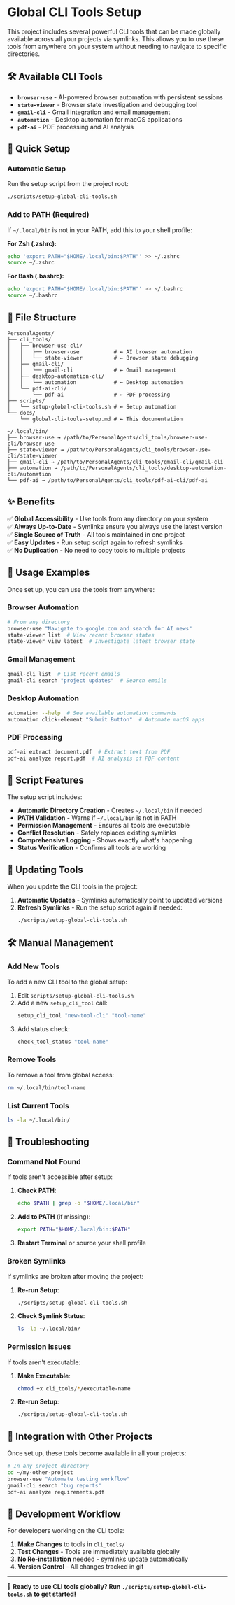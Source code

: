 # Global CLI Tools Setup

This project includes several powerful CLI tools that can be made globally available across all your projects via symlinks. This allows you to use these tools from anywhere on your system without needing to navigate to specific directories.

## 🛠️ Available CLI Tools

- **`browser-use`** - AI-powered browser automation with persistent sessions
- **`state-viewer`** - Browser state investigation and debugging tool
- **`gmail-cli`** - Gmail integration and email management
- **`automation`** - Desktop automation for macOS applications
- **`pdf-ai`** - PDF processing and AI analysis

## 🚀 Quick Setup

### Automatic Setup
Run the setup script from the project root:
```bash
./scripts/setup-global-cli-tools.sh
```

### Add to PATH (Required)
If `~/.local/bin` is not in your PATH, add this to your shell profile:

**For Zsh (.zshrc):**
```bash
echo 'export PATH="$HOME/.local/bin:$PATH"' >> ~/.zshrc
source ~/.zshrc
```

**For Bash (.bashrc):**
```bash
echo 'export PATH="$HOME/.local/bin:$PATH"' >> ~/.bashrc
source ~/.bashrc
```

## 📁 File Structure

```
PersonalAgents/
├── cli_tools/
│   ├── browser-use-cli/
│   │   ├── browser-use           # ← AI browser automation
│   │   └── state-viewer          # ← Browser state debugging
│   ├── gmail-cli/
│   │   └── gmail-cli             # ← Gmail management
│   ├── desktop-automation-cli/
│   │   └── automation            # ← Desktop automation
│   └── pdf-ai-cli/
│       └── pdf-ai                # ← PDF processing
├── scripts/
│   └── setup-global-cli-tools.sh # ← Setup automation
└── docs/
    └── global-cli-tools-setup.md # ← This documentation

~/.local/bin/
├── browser-use → /path/to/PersonalAgents/cli_tools/browser-use-cli/browser-use
├── state-viewer → /path/to/PersonalAgents/cli_tools/browser-use-cli/state-viewer
├── gmail-cli → /path/to/PersonalAgents/cli_tools/gmail-cli/gmail-cli
├── automation → /path/to/PersonalAgents/cli_tools/desktop-automation-cli/automation
└── pdf-ai → /path/to/PersonalAgents/cli_tools/pdf-ai-cli/pdf-ai
```

## ✨ Benefits

✅ **Global Accessibility** - Use tools from any directory on your system  
✅ **Always Up-to-Date** - Symlinks ensure you always use the latest version  
✅ **Single Source of Truth** - All tools maintained in one project  
✅ **Easy Updates** - Run setup script again to refresh symlinks  
✅ **No Duplication** - No need to copy tools to multiple projects  

## 🎯 Usage Examples

Once set up, you can use the tools from anywhere:

### Browser Automation
```bash
# From any directory
browser-use "Navigate to google.com and search for AI news"
state-viewer list  # View recent browser states
state-viewer view latest  # Investigate latest browser state
```

### Gmail Management
```bash
gmail-cli list  # List recent emails
gmail-cli search "project updates"  # Search emails
```

### Desktop Automation
```bash
automation --help  # See available automation commands
automation click-element "Submit Button"  # Automate macOS apps
```

### PDF Processing
```bash
pdf-ai extract document.pdf  # Extract text from PDF
pdf-ai analyze report.pdf  # AI analysis of PDF content
```

## 🔧 Script Features

The setup script includes:

- **Automatic Directory Creation** - Creates `~/.local/bin` if needed
- **PATH Validation** - Warns if `~/.local/bin` is not in PATH
- **Permission Management** - Ensures all tools are executable
- **Conflict Resolution** - Safely replaces existing symlinks
- **Comprehensive Logging** - Shows exactly what's happening
- **Status Verification** - Confirms all tools are working

## 🔄 Updating Tools

When you update the CLI tools in the project:

1. **Automatic Updates** - Symlinks automatically point to updated versions
2. **Refresh Symlinks** - Run the setup script again if needed:
   ```bash
   ./scripts/setup-global-cli-tools.sh
   ```

## 🛠️ Manual Management

### Add New Tools
To add a new CLI tool to the global setup:

1. Edit `scripts/setup-global-cli-tools.sh`
2. Add a new `setup_cli_tool` call:
   ```bash
   setup_cli_tool "new-tool-cli" "tool-name"
   ```
3. Add status check:
   ```bash
   check_tool_status "tool-name"
   ```

### Remove Tools
To remove a tool from global access:
```bash
rm ~/.local/bin/tool-name
```

### List Current Tools
```bash
ls -la ~/.local/bin/
```

## 🐛 Troubleshooting

### Command Not Found
If tools aren't accessible after setup:

1. **Check PATH**:
   ```bash
   echo $PATH | grep -o "$HOME/.local/bin"
   ```

2. **Add to PATH** (if missing):
   ```bash
   export PATH="$HOME/.local/bin:$PATH"
   ```

3. **Restart Terminal** or source your shell profile

### Broken Symlinks
If symlinks are broken after moving the project:

1. **Re-run Setup**:
   ```bash
   ./scripts/setup-global-cli-tools.sh
   ```

2. **Check Symlink Status**:
   ```bash
   ls -la ~/.local/bin/
   ```

### Permission Issues
If tools aren't executable:

1. **Make Executable**:
   ```bash
   chmod +x cli_tools/*/executable-name
   ```

2. **Re-run Setup**:
   ```bash
   ./scripts/setup-global-cli-tools.sh
   ```

## 🎯 Integration with Other Projects

Once set up, these tools become available in all your projects:

```bash
# In any project directory
cd ~/my-other-project
browser-use "Automate testing workflow"
gmail-cli search "bug reports"
pdf-ai analyze requirements.pdf
```

## 🔧 Development Workflow

For developers working on the CLI tools:

1. **Make Changes** to tools in `cli_tools/`
2. **Test Changes** - Tools are immediately available globally
3. **No Re-installation** needed - symlinks update automatically
4. **Version Control** - All changes tracked in git

---

**🚀 Ready to use CLI tools globally? Run `./scripts/setup-global-cli-tools.sh` to get started!** 